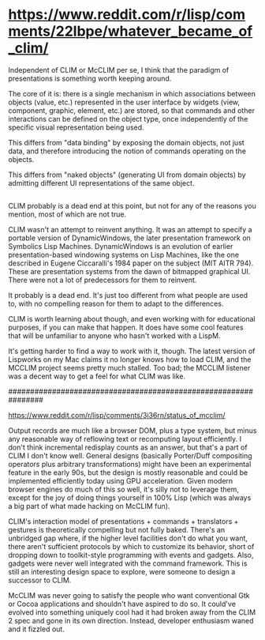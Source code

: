 # https://www.reddit.com/r/lisp/comments/22lbpe/whatever_became_of_clim/

Independent of CLIM or McCLIM per se, I think that the paradigm of presentations is something worth keeping around.

The core of it is: there is a single mechanism in which associations between objects (value, etc.) represented in the user interface by widgets (view, component, graphic, element, etc.) are stored, so that commands and other interactions can be defined on the object type, once independently of the specific visual representation being used.

This differs from "data binding" by exposing the domain objects, not just data, and therefore introducing the notion of commands operating on the objects.

This differs from "naked objects" (generating UI from domain objects) by admitting different UI representations of the same object.

##


CLIM probably is a dead end at this point, but not for any of the reasons you mention, most of which are not true.

CLIM wasn't an attempt to reinvent anything. It was an attempt to specify a portable version of DynamicWindows, the later presentation framework on Symbolics Lisp Machines. DynamicWindows is an evolution of earlier presentation-based windowing systems on Lisp Machines, like the one described in Eugene Ciccaralli's 1984 paper on the subject (MIT AITR 794). These are presentation systems from the dawn of bitmapped graphical UI. There were not a lot of predecessors for them to reinvent.

It probably is a dead end. It's just too different from what people are used to, with no compelling reason for them to adapt to the differences.

CLIM is worth learning about though, and even working with for educational purposes, if you can make that happen. It does have some cool features that will be unfamiliar to anyone who hasn't worked with a LispM.

It's getting harder to find a way to work with it, though. The latest version of Lispworks on my Mac claims it no longer knows how to load CLIM, and the MCCLIM project seems pretty much stalled. Too bad; the MCCLIM listener was a decent way to get a feel for what CLIM was like.

################################################################

https://www.reddit.com/r/lisp/comments/3i36rn/status_of_mcclim/

Output records are much like a browser DOM, plus a type system, but minus any reasonable way of reflowing text or recomputing layout efficiently. I don't think incremental redisplay counts as an answer, but that's a part of CLIM I don't know well. General designs (basically Porter/Duff compositing operators plus arbitrary transformations) might have been an experimental feature in the early 90s, but the design is mostly reasonable and could be implemented efficiently today using GPU acceleration. Given modern browser engines do much of this so well, it's silly not to leverage them, except for the joy of doing things yourself in 100% Lisp (which was always a big part of what made hacking on McCLIM fun).

CLIM's interaction model of presentations + commands + translators + gestures is theoretically compelling but not fully baked. There's an unbridged gap where, if the higher level facilities don't do what you want, there aren't sufficient protocols by which to customize its behavior, short of dropping down to toolkit-style programming with events and gadgets. Also, gadgets were never well integrated with the command framework. This is still an interesting design space to explore, were someone to design a successor to CLIM.

McCLIM was never going to satisfy the people who want conventional Gtk or Cocoa applications and shouldn't have aspired to do so. It could've evolved into something uniquely cool had it had broken away from the CLIM 2 spec and gone in its own direction. Instead, developer enthusiasm waned and it fizzled out.